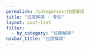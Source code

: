 ```yaml
---
permalink: /categories/过度解读
title: "过度解读 - 专栏"
layout: post-list
filter:
  - by_category: "过度解读"
navbar_title: "过度解读"
---
```


